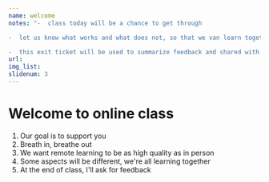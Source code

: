 ```yaml
---
name: welcome
notes: "-  class today will be a chance to get through

-  let us know what works and what does not, so that we van learn together

-  this exit ticket will be used to summarize feedback and shared with other DSI instructors so that we can all work together to make it work as well as possible."
url: 
img_list: 
slidenum: 3
---
```



# Welcome to online class

1. Our goal is to support you
1. Breath in, breathe out
1. We want remote learning to be as high quality as in person
1. Some aspects will be different, we're all learning together
1. At the end of class, I'll ask for feedback
